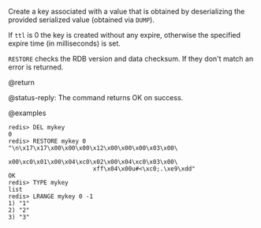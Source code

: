 Create a key associated with a value that is obtained by deserializing the
provided serialized value (obtained via `DUMP`).

If `ttl` is 0 the key is created without any expire, otherwise the specified
expire time (in milliseconds) is set.

`RESTORE` checks the RDB version and data checksum. If they don't match an error
is returned.

@return

@status-reply: The command returns OK on success.

@examples

    redis> DEL mykey
    0
    redis> RESTORE mykey 0 "\n\x17\x17\x00\x00\x00\x12\x00\x00\x00\x03\x00\
                            x00\xc0\x01\x00\x04\xc0\x02\x00\x04\xc0\x03\x00\
                            xff\x04\x00u#<\xc0;.\xe9\xdd"
    OK
    redis> TYPE mykey
    list
    redis> LRANGE mykey 0 -1
    1) "1"
    2) "2"
    3) "3"
